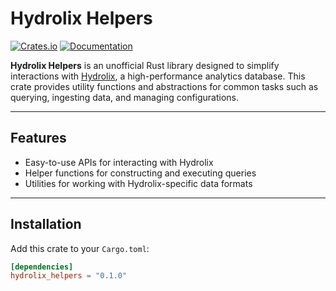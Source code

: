 # Hydrolix Helpers

[![Crates.io](https://img.shields.io/crates/v/hydrolix_helpers.svg)](https://crates.io/crates/hydrolix_helpers)
[![Documentation](https://docs.rs/hydrolix_helpers/badge.svg)](https://docs.rs/hydrolix_helpers)

**Hydrolix Helpers** is an unofficial Rust library designed to simplify interactions with [Hydrolix](https://www.hydrolix.io), a high-performance analytics database. This crate provides utility functions and abstractions for common tasks such as querying, ingesting data, and managing configurations.

---

## Features

- Easy-to-use APIs for interacting with Hydrolix
- Helper functions for constructing and executing queries
- Utilities for working with Hydrolix-specific data formats

---

## Installation

Add this crate to your `Cargo.toml`:

```toml
[dependencies]
hydrolix_helpers = "0.1.0"

